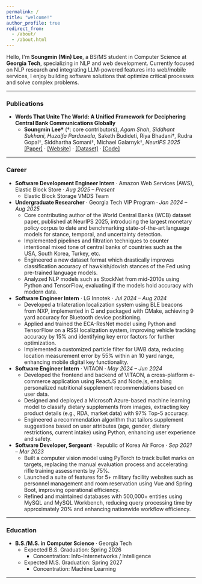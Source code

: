 ```yaml
---
permalink: /
title: "welcome!"
author_profile: true
redirect_from:
  - /about/
  - /about.html
---
```


Hello, I'm **Soungmin (Min) Lee**, a BS/MS student in Computer Science at **Georgia Tech**, specializing in NLP and web development.
Currently focused on NLP research and integrating LLM-powered features into web/mobile services, I enjoy building software solutions that optimize critical processes and solve complex problems.

---

### Publications

- **Words That Unite The World: A Unified Framework for Deciphering Central Bank Communications Globally**
  - **Soungmin Lee†** (†: core contributors), *Agam Shah*, *Siddhant Sukhani*, *Huzaifa Pardawala*, Saketh Budideti, Riya Bhadani†, Rudra Gopal†, Siddhartha Somani†, Michael Galarnyk†, *NeurIPS 2025* [[Paper]](https://gcb-web-bb21b.web.app/static/pdf/main.pdf) · [[Website]](https://gcb-web-bb21b.web.app/) · [[Dataset]](https://huggingface.co/collections/gtfintechlab/wcb-678965e38178c63158b45fdf) · [[Code]](https://github.com/gtfintechlab/WorldCentralBanks)

---

### Career

- **Software Development Engineer Intern** · Amazon Web Services (AWS), Elastic Block Store · *Aug 2025 – Present*
  - Elastic Block Storage VMDS Team
- **Undergraduate Researcher** · Georgia Tech VIP Program · *Jan 2024 – Aug 2025*
  - Core contributing author of the World Central Banks (WCB) dataset paper, published at NeurIPS 2025, introducing the largest monetary policy corpus to date and benchmarking state-of-the-art language models for stance, temporal, and uncertainty detection.
  - Implemented pipelines and filtration techniques to counter intentional mixed tone of central banks of countries such as the USA, South Korea, Turkey, etc.
  - Engineered a new dataset format which drastically improves classification accuracy of hawkish/dovish stances of the Fed using pre-trained language models.
  - Analyzed NLP models such as StockNet from mid-2010s using Python and TensorFlow, evaluating if the models hold accuracy with modern data.
- **Software Engineer Intern** · LG Innotek · *Jul 2024 – Aug 2024*
  - Developed a trilateration localization system using BLE beacons from NXP, implemented in C and packaged with CMake, achieving 9 yard accuracy for Bluetooth device positioning.
  - Applied and trained the ECA-ResNet model using Python and TensorFlow on a RSSI localization system, improving vehicle tracking accuracy by 15% and identifying key error factors for further optimization.
  - Implemented a customized particle filter for UWB data, reducing location measurement error by 55% within an 10 yard range, enhancing mobile digital key functionality.
- **Software Engineer Intern** · VITAON · *May 2024 – Jun 2024*
  - Developed the frontend and backend of VITAON, a cross-platform e-commerce application using ReactJS and Node.js, enabling personalized nutritional supplement recommendations based on user data.
  - Designed and deployed a Microsoft Azure-based machine learning model to classify dietary supplements from images, extracting key product details (e.g., RDA, market data) with 97% Top-5 accuracy.
  - Engineered a recommendation algorithm that tailors supplement suggestions based on user attributes (age, gender, dietary restrictions, current intake) using Python, enhancing user experience and safety.
- **Software Developer, Sergeant** · Republic of Korea Air Force · *Sep 2021 – Mar 2023*
  - Built a computer vision model using PyTorch to track bullet marks on targets, replacing the manual evaluation process and accelerating rifle training assessments by 75%.
  - Launched a suite of features for 5+ military facility websites such as personnel management and room reservation using Vue and Spring Boot, improving operational efficiency.
  - Refined and maintained databases with 500,000+ entities using MySQL and MySQL Workbench, reducing query processing time by approximately 20% and enhancing nationwide workflow efficiency.

---

### Education

- **B.S./M.S. in Computer Science** · Georgia Tech
  - Expected B.S. Graduation: Spring 2026
    - Concentration: Info-Internetworks / Intelligence
  - Expected M.S. Graduation: Spring 2027
    - Concentration: Machine Learning

---
